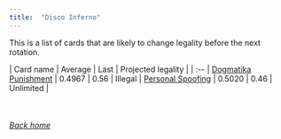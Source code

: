```yaml
---
title:  "Disco Inferno"
---
```


This is a list of cards that are likely to change legality before the next rotation.

| Card name | Average | Last | Projected legality |
| :-- |
[Dogmatika Punishment](https://db.ygoprodeck.com/card/?search=Dogmatika%20Punishment) | 0.4967 | 0.56 | Illegal |
[Personal Spoofing](https://db.ygoprodeck.com/card/?search=Personal%20Spoofing) | 0.5020 | 0.46 | Unlimited |

<br>

###### [Back home](index)